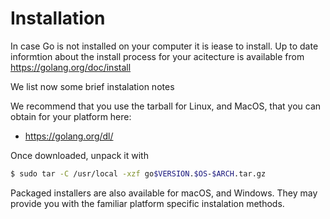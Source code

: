 # Installation

In case Go is not installed on your computer it is iease to
install. Up to date informtion about the install process for your
acitecture is available from <https://golang.org/doc/install>

We list now some brief instalation notes 

We recommend that you use the tarball for Linux, and MacOS, that you can obtain for your
platform here:

* <https://golang.org/dl/>

Once downloaded, unpack it with

```bash
$ sudo tar -C /usr/local -xzf go$VERSION.$OS-$ARCH.tar.gz
```

Packaged installers are also available for macOS, and Windows. They may
provide you with the familiar platform specific instalation methods.
